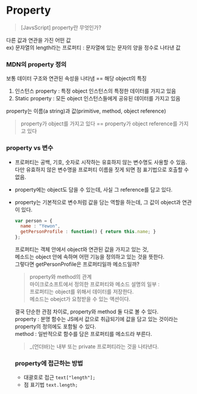 Property
=====

> [JavsScript] property란 무엇인가?

다른 값과 연관을 가진 어떤 값  
ex) 문자열의 length라는 프로퍼티 : 문자열에 있는 문자의 양을 정수로 나타낸 값  
  
### MDN의 property 정의
보통 데이터 구조와 연관된 속성을 나타냄 == 해당 object의 특징  
1. 인스턴스 property : 특정 object 인스턴스의 특정한 데이터를 가지고 있음
2. Static property : 모든 object 인스턴스들에게 공유된 데이터를 가지고 있음
  
property는 이름(a string)과 값(primitive, method, object reference)
> property가 object를 가지고 있다 == property가 object reference를 가지고 있다
  
### property vs 변수
- 프로퍼티는 공백, 기호, 숫자로 시작하는 유효하지 않는 변수명도 사용할 수 있음.  
  다만 유효하지 않은 변수명을 프로퍼티 이름을 짓게 되면 점 표기법으로 호출할 수 없음.
- property에는 object도 담을 수 있는데, 사실 그 reference를 담고 있다.
- property는 기본적으로 변수처럼 값을 담는 역할을 하는데, 그 값이 object과 연관이 있다.
  ```javascript
  var person = {
    name : "Yewon",
    getPersonProfile : function() { return this.name; }
  };
  ```
  
  프로퍼티는 객체 안에서 object와 연관된 값을 가지고 있는 것,  
  메소드는 object 안에 속하며 어떤 기능을 정의하고 있는 것을 뜻한다.  
  그렇다면 getPersonProfile은 프로퍼티일까 메소드일까?
  
  > property와 method의 관계  
  마이크로소프트에서 정의한 프로퍼티와 메소드 설명의 일부 :  
  프로퍼티는 object를 위해서 데이터를 저장한다.  
  메소드는 obejct가 요청받을 수 있는 액션이다.
  
  결국 단순한 관점 차이로, property와 method 둘 다로 볼 수 있다.  
  property : 분명 함수는 JS에서 값으로 취급되기에 값을 담고 있는 것이라는 property의 정의에도 포함될 수 있다.  
  method : 일반적으로 함수를 담은 프로퍼티를 메소드라 부른다.  
    
  > _(언더바)는 내부 또는 private 프로퍼티라는 것을 나타낸다.
    
  ### property에 접근하는 방법
  - 대괄호로 접근
  `text["length"];`
  - 점 표기법
  `text.length;`
